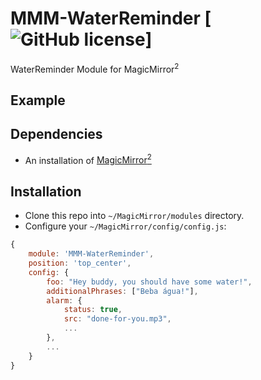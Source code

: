 # MMM-WaterReminder [![GitHub license](https://img.shields.io/badge/license-MIT-blue.svg?style=flat)]

WaterReminder Module for MagicMirror<sup>2</sup>

## Example


## Dependencies

* An installation of [MagicMirror<sup>2</sup>](https://github.com/MichMich/MagicMirror)

## Installation

* Clone this repo into `~/MagicMirror/modules` directory.
* Configure your `~/MagicMirror/config/config.js`:

```js
{
    module: 'MMM-WaterReminder',
    position: 'top_center',
    config: {
    	foo: "Hey buddy, you should have some water!",
        additionalPhrases: ["Beba água!"],
        alarm: {
			status: true, 
			src: "done-for-you.mp3",
            ...
        },
        ...
    }
}
```
